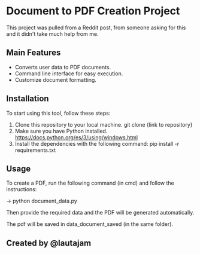 # Document to PDF Creation Project

This project was pulled from a Reddit post, from someone asking for this and it didn't take much help from me.

## Main Features

- Converts user data to PDF documents.
- Command line interface for easy execution.
- Customize document formatting.

## Installation

To start using this tool, follow these steps:

1. Clone this repository to your local machine.
    git clone {link to repository}
2. Make sure you have Python installed.
    https://docs.python.org/es/3/using/windows.html
3. Install the dependencies with the following command:
    pip install -r requirements.txt

## Usage

To create a PDF, run the following command (in cmd) and follow the instructions:

-> python document_data.py

Then provide the required data and the PDF will be generated automatically.

The pdf will be saved in data_document_saved (in the same folder).


## Created by @lautajam